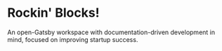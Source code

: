 # Rockin' Blocks!

An open-Gatsby workspace with documentation-driven development in mind, focused on improving startup success.